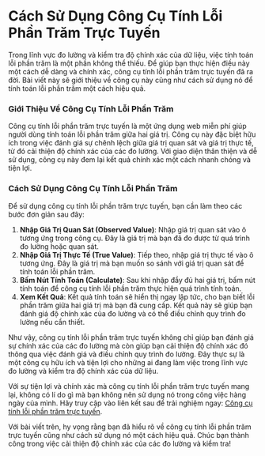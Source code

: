 Cách Sử Dụng Công Cụ Tính Lỗi Phần Trăm Trực Tuyến
==================================================

Trong lĩnh vực đo lường và kiểm tra độ chính xác của dữ liệu, việc tính toán lỗi phần trăm là một phần không thể thiếu. Để giúp bạn thực hiện điều này một cách dễ dàng và chính xác, công cụ tính lỗi phần trăm trực tuyến đã ra đời. Bài viết này sẽ giới thiệu về công cụ này cũng như cách sử dụng nó để tính toán lỗi phần trăm một cách hiệu quả.

### Giới Thiệu Về Công Cụ Tính Lỗi Phần Trăm

Công cụ tính lỗi phần trăm trực tuyến là một ứng dụng web miễn phí giúp người dùng tính toán lỗi phần trăm giữa hai giá trị. Công cụ này đặc biệt hữu ích trong việc đánh giá sự chênh lệch giữa giá trị quan sát và giá trị thực tế, từ đó cải thiện độ chính xác của các đo lường. Với giao diện thân thiện và dễ sử dụng, công cụ này đem lại kết quả chính xác một cách nhanh chóng và tiện lợi.

### Cách Sử Dụng Công Cụ Tính Lỗi Phần Trăm

Để sử dụng công cụ tính lỗi phần trăm trực tuyến, bạn cần làm theo các bước đơn giản sau đây:

1. **Nhập Giá Trị Quan Sát (Observed Value)**: Nhập giá trị quan sát vào ô tương ứng trong công cụ. Đây là giá trị mà bạn đã đo được từ quá trình đo lường hoặc quan sát.
2. **Nhập Giá Trị Thực Tế (True Value)**: Tiếp theo, nhập giá trị thực tế vào ô tương ứng. Đây là giá trị mà bạn muốn so sánh với giá trị quan sát để tính toán lỗi phần trăm.
3. **Bấm Nút Tính Toán (Calculate)**: Sau khi nhập đầy đủ hai giá trị, bấm nút tính toán để công cụ tính lỗi phần trăm thực hiện quá trình tính toán.
4. **Xem Kết Quả**: Kết quả tính toán sẽ hiển thị ngay lập tức, cho bạn biết lỗi phần trăm giữa hai giá trị mà bạn đã cung cấp. Kết quả này sẽ giúp bạn đánh giá độ chính xác của đo lường và có thể điều chỉnh quy trình đo lường nếu cần thiết.

Như vậy, công cụ tính lỗi phần trăm trực tuyến không chỉ giúp bạn đánh giá sự chính xác của các đo lường mà còn giúp bạn cải thiện độ chính xác đó thông qua việc đánh giá và điều chỉnh quy trình đo lường. Đây thực sự là một công cụ hữu ích và tiện lợi cho những ai đang làm việc trong lĩnh vực đo lường và kiểm tra độ chính xác của dữ liệu.

Với sự tiện lợi và chính xác mà công cụ tính lỗi phần trăm trực tuyến mang lại, không có lí do gì mà bạn không nên sử dụng nó trong công việc hàng ngày của mình. Hãy truy cập vào liên kết sau để trải nghiệm ngay: [Công cụ tính lỗi phần trăm trực tuyến](https://www.onlinecalculatorsfree.com/vi/math/percent-error-calculator.html).

Với bài viết trên, hy vọng rằng bạn đã hiểu rõ về công cụ tính lỗi phần trăm trực tuyến cũng như cách sử dụng nó một cách hiệu quả. Chúc bạn thành công trong việc cải thiện độ chính xác của các đo lường và kiểm tra!